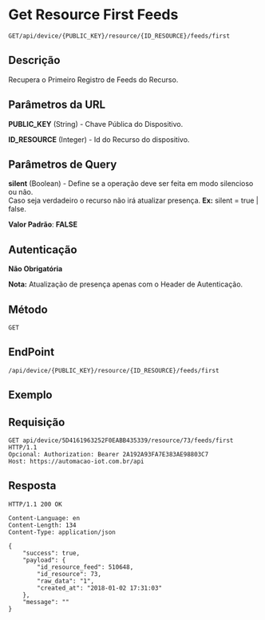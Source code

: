 # Get Resource First Feeds

`GET/api/device/{PUBLIC_KEY}/resource/{ID_RESOURCE}/feeds/first`    

## Descrição

Recupera o Primeiro Registro de Feeds do Recurso.

## Parâmetros da URL

**PUBLIC_KEY** (String) - Chave Pública do Dispositivo.

**ID_RESOURCE** (Integer) - Id do Recurso do dispositivo.

## Parâmetros de Query

**silent** (Boolean) - Define se a operação deve ser feita em modo silencioso ou não.   
Caso seja verdadeiro o recurso não irá atualizar presença. **Ex:** silent = true | false.

**Valor Padrão**: **FALSE**

## Autenticação

**Não Obrigatória**

**Nota:** Atualização de presença apenas com o Header de Autenticação.

## Método

`GET`

## EndPoint

`/api/device/{PUBLIC_KEY}/resource/{ID_RESOURCE}/feeds/first`

## Exemplo

## Requisição

```
GET api/device/5D4161963252F0EABB435339/resource/73/feeds/first  HTTP/1.1  
Opcional: Authorization: Bearer 2A192A93FA7E383AE98803C7
Host: https://automacao-iot.com.br/api
```

## Resposta

```
HTTP/1.1 200 OK

Content-Language: en
Content-Length: 134
Content-Type: application/json

{
    "success": true,
    "payload": {
        "id_resource_feed": 510648,
        "id_resource": 73,
        "raw_data": "1",
        "created_at": "2018-01-02 17:31:03"
    },
    "message": ""
}
```

